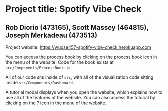 # Project title: Spotify Vibe Check

## Rob Diorio (473165), Scott Massey (464815), Joseph Merkadeau (473513)

Project website: https://wucse457-spotify-vibe-check.herokuapp.com

You can access the process book by clicking on the process book icon in the menu of the website. Code for the book exists at `src/Components/ProcessBook.js`.

All of our code sits inside of `src`, with all of the visualization code sitting inside `src/Components/Dashboard`.

A tutorial modal displays when you open the website, which explains how to use all of the features of the website. You can also access the tutorial by clicking on the ? icon in the menu of the website.

